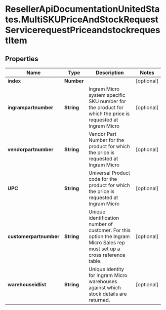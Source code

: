 # ResellerApiDocumentationUnitedStates.MultiSKUPriceAndStockRequestServicerequestPriceandstockrequestItem

## Properties

Name | Type | Description | Notes
------------ | ------------- | ------------- | -------------
**index** | **Number** |  | [optional] 
**ingrampartnumber** | **String** | Ingram Micro system specific SKU number for the product for which the price is requested at Ingram Micro | [optional] 
**vendorpartnumber** | **String** | Vendor Part Number for the product for which the price is requested at Ingram Micro | [optional] 
**UPC** | **String** | Universal Product code for the product for which the price is requested at Ingram Micro | [optional] 
**customerpartnumber** | **String** | Unique identification number of customer. For this option the Ingram Micro Sales rep must set up a cross reference table.  | [optional] 
**warehouseidlist** | **String** | Unique identity for Ingram Micro warehouses against which stock details are returned. | [optional] 


